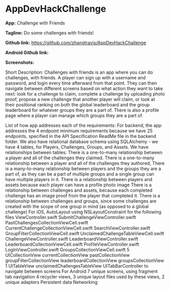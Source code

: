 # AppDevHackChallenge

**App:** Challenge with Friends

**Tagline:** Do some challenges with friends!

**Github link:** https://github.com/zhangtravis/AppDevHackChallenge

**Android Github link:**

**Screenshots:**



Short Description:
Challenges with friends is an app where you can do challenges, with friends. 
A player can sign up with a username and password, and login every time afterward from that point. 
They can then navigate between different screens based on what action they want to take next: look 
for a challenge to claim, complete a challenge by uploading photo proof, propose a new challenge that 
another player will claim, or look at their positional ranking on both the global leaderboard and the group 
leaderboard for whatever groups they are a part of. There is also a profile page where a player can manage which 
groups they are a part of.

List of how app addresses each of the requirements: 
For backend, the app addresses the 4 endpoint minimum requirements because we have 25 endpoints, specified in the API Specification ReadMe file in the backend folder. We also have relational database schema using SQLAlchemy - we have 4 tables, for Players, Challenges, Groups, and Assets. We have relationships between tables: 
	There is a one-to-many relationship between a player and all of the challenges they claimed. 
	There is a one-to-many relationship between a player and all of the challenges they authored, 
	There is a many-to-many relationship between players and the groups they are a part of, as they can be a part of multiple groups and a single group can have 
	multiple players in it.
	There is a relationship between players and assets because each player can have a profile photo image
	There is a relationship between challenges and assets, because each completed challenge has an image proof from the player that completed it.
	There is a relationship between challenges and groups, since some challenges are created with the scope of one group in mind (as opposed to a global challenge)
For iOS, 
	AutoLayout using NSLayoutConstraint for the following files
		ViewController.swift
		SubmitChallengeViewController.swift
		PastChallengesCollectionViewCell.swift
		CurrentChallengeCollectionViewCell.swift
		SearchViewController.swift
		GroupFilterCollectionViewCell.swift
		UnclaimedChallengeTableViewCell.swift
		ChallengeViewController.swift
		LeaderboardViewController.swift
		LeaderboardCollectionViewCell.swift
		ProfileViewController.swift
		LogInViewController.swift
		GroupsCollectionViewCell.swift
	5 UICollectionView
		currentCollectionView
		pastCollectionView
		groupFilterCollectionView
		leaderboardCollectionView
		groupsCollectionView
	1 UITableView
		unclaimedChallengesTableView
		UITabBarController to navigate between screens
For Android
	7 unique screens, using fragment tab navigation
	4 recycler views, 3 unique layout files used by these views, 2 unique adapters
	Persistent data 
	Networking
